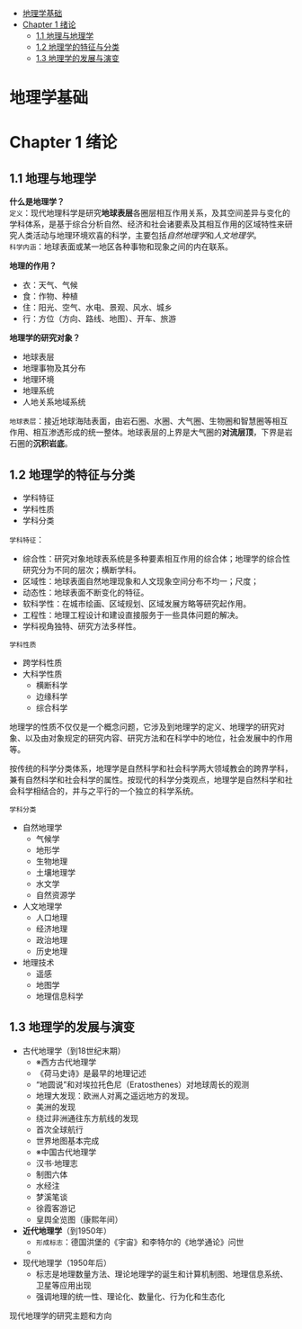 - [地理学基础](#地理学基础)
- [Chapter 1 绪论](#chapter-1-绪论)
  - [1.1 地理与地理学](#11-地理与地理学)
  - [1.2 地理学的特征与分类](#12-地理学的特征与分类)
  - [1.3 地理学的发展与演变](#13-地理学的发展与演变)

# 地理学基础
# Chapter 1 绪论

## 1.1 地理与地理学
**什么是地理学？**  
`定义`：现代地理科学是研究**地球表层**各圈层相互作用关系，及其空间差异与变化的学科体系，是基于综合分析自然、经济和社会诸要素及其相互作用的区域特性来研究人类活动与地理环境欢喜的科学，主要包括*自然地理学*和*人文地理学*。  
`科学内涵`：地球表面或某一地区各种事物和现象之间的内在联系。

**地理的作用？**  
- 衣：天气、气候
- 食：作物、种植
- 住：阳光、空气、水电、景观、风水、城乡
- 行：方位（方向、路线、地图）、开车、旅游  

**地理学的研究对象？**
- 地球表层
- 地理事物及其分布
- 地理环境
- 地理系统
- 人地关系地域系统  

`地球表层`：接近地球海陆表面，由岩石圈、水圈、大气圈、生物圈和智慧圈等相互作用、相互渗透形成的统一整体。地球表层的上界是大气圈的**对流层顶**，下界是岩石圈的**沉积岩底**。  

## 1.2 地理学的特征与分类
- 学科特征
- 学科性质
- 学科分类

`学科特征`：
- 综合性：研究对象地球表系统是多种要素相互作用的综合体；地理学的综合性研究分为不同的层次；横断学科。
- 区域性：地球表面自然地理现象和人文现象空间分布不均一；尺度；
- 动态性：地球表面不断变化的特征。
- 软科学性：在城市绘画、区域规划、区域发展方略等研究起作用。
- 工程性：地理工程设计和建设直接服务于一些具体问题的解决。
- 学科视角独特、研究方法多样性。

`学科性质`
- 跨学科性质
- 大科学性质
  - 横断科学
  - 边缘科学
  - 综合科学

地理学的性质不仅仅是一个概念问题，它涉及到地理学的定义、地理学的研究对象、以及由对象规定的研究内容、研究方法和在科学中的地位，社会发展中的作用等。  

按传统的科学分类体系，地理学是自然科学和社会科学两大领域教会的跨界学科，兼有自然科学和社会科学的属性。按现代的科学分类观点，地理学是自然科学和社会科学相结合的，并与之平行的一个独立的科学系统。  

`学科分类`
- 自然地理学
  - 气候学
  - 地形学
  - 生物地理
  - 土壤地理学
  - 水文学
  - 自然资源学
- 人文地理学
  - 人口地理
  - 经济地理
  - 政治地理
  - 历史地理
- 地理技术
  - 遥感
  - 地图学
  - 地理信息科学

## 1.3 地理学的发展与演变

- 古代地理学（到18世纪末期）
  - ※西方古代地理学
  - 《荷马史诗》是最早的地理记述
  - “地圆说”和对埃拉托色尼（Eratosthenes）对地球周长的观测
  - 地理大发现：欧洲人对离之遥远地方的发现。
  - 美洲的发现
  - 绕过非洲通往东方航线的发现
  - 首次全球航行
  - 世界地图基本完成
  - ※中国古代地理学
  - 汉书·地理志
  - 制图六体
  - 水经注
  - 梦溪笔谈
  - 徐霞客游记
  - 皇舆全览图（康熙年间）
- **近代地理学**（到1950年）
  - `形成标志`：德国洪堡的《宇宙》和李特尔的《地学通论》问世
  - 
- 现代地理学（1950年后）
  - 标志是地理数量方法、理论地理学的诞生和计算机制图、地理信息系统、卫星等应用出现
  - 强调地理的统一性、理论化、数量化、行为化和生态化

现代地理学的研究主题和方向


